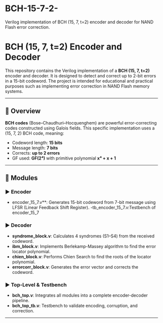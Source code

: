 # BCH-15-7-2-
Verilog implementation of BCH (15, 7, t=2) encoder and decoder for NAND Flash error correction.
# BCH (15, 7, t=2) Encoder and Decoder

This repository contains the Verilog implementation of a **BCH (15, 7, t=2)** encoder and decoder. It is designed to detect and correct up to 2-bit errors in a 15-bit codeword. The project is intended for educational and practical purposes such as implementing error correction in NAND Flash memory systems.

---

## 📘 Overview

**BCH codes** (Bose–Chaudhuri–Hocquenghem) are powerful error-correcting codes constructed using Galois fields. This specific implementation uses a (15, 7, 2) BCH code, meaning:

- Codeword length: **15 bits**
- Message length: **7 bits**
- Corrects: **up to 2 errors**
- GF used: **GF(2⁴)** with primitive polynomial **x⁴ + x + 1**

---

## 🔧 Modules

### ▶️ Encoder
- encoder_15_7.v**: Generates 15-bit codeword from 7-bit message using LFSR (Linear Feedback Shift Register).
-tb_encoder_15_7.v:Testbench of encoder_15_7
### ▶️ Decoder
- **syndrome_block.v**: Calculates 4 syndromes (S1–S4) from the received codeword.
- **ibm_block.v**: Implements Berlekamp-Massey algorithm to find the error locator polynomial.
- **chien_block.v**: Performs Chien Search to find the roots of the locator polynomial.
- **errorcorr_block.v**: Generates the error vector and corrects the codeword.

### ▶️ Top-Level & Testbench
- **bch_top.v**: Integrates all modules into a complete encoder-decoder pipeline.
- **bch_top_tb.v**: Testbench to validate encoding, corruption, and correction.

---



